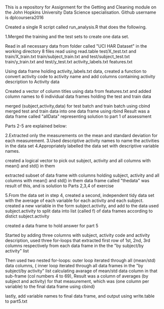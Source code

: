This is a repository for Assignment for the Getting and Cleaning module on 
the John Hopkins University Data Science 
specialisation. Github username is dplcoursera2016

Created a single R script called run_analysis.R that does the following. 

1.Merged the training and the test sets to create one data set.

Read in all necessary data from folder called "UCI HAR Dataset" in the working directory
8 files read using read.table
test/X_test.txt    and   train/X_train.txt
train/subject_train.txt    and   test/subject_test.txt
train/y_train.txt    and   test/y_test.txt
activity_labels.txt
features.txt

Using data frame holding activity_labels.txt data, created a function to convert activity code to activity name
and add columns containing activity description to Activity data 

Created a vector of column titles using data from features.txt
and added column names to 6 individual data frames holding the test and train data  

merged (subject,activity,data) for test batch and train batch using cbind
merged test and train data into one data frame using rbind
Result was a data frame called "allData" representing solution to part 1 of assessment



Parts 2-5 are explained below:

2.Extracted only the measurements on the mean and standard deviation for each measurement. 
3.Used descriptive activity names to name the activities in the data set
4.Appropriately labelled the data set with descriptive variable names. 

created a logical vector to pick out subject, activity and all columns with mean() and std() in them

extracted subset of data frame with columns holding subject, activity and all columns with mean() and std() in them
data frame called "thedata" was result of this, and is solution to Parts 2,3,4 of exercise

5.From the data set in step 4, created a second, independent tidy data set with the average of each variable for each activity and each subject.
created a new variable in the form subject.activity, and add to the data
used subject.activity to split data into list (called f) of data frames according to distict subject.activity

created a data frame to hold answer for part 5

Started by adding three columns with subject, activity code and activity description, 
used three for-loops that extracted first row of 1st, 2nd, 3rd columns respectively from each data frame 
in the the "by subject/by activity" list

Then used two nested for-loops:
outer loop iterated through all (mean/std) data columns, 
{ inner loop iterated through all data frames in the "by subject/by activity" list
calculating avarage of mean/std data column in that sub-frame (col numbers 4 to 69),
Result was a column of averages (by subject and activity) for that measurement, which was 
(one column per variable) to the final data frame using cbind} 

lastly, add variable names to final data frame, and output using write.table to part5.txt
